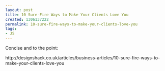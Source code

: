 ```yaml
---
layout: post
title: 10 Sure-Fire Ways to Make Your Clients Love You
created: 1306137222
permalink: 10-sure-fire-ways-to-make-your-clients-love-you
tags:
- JS
---
```

<p>Concise and to the point:</p>
<p>http://designshack.co.uk/articles/business-articles/10-sure-fire-ways-to-make-your-clients-love-you</p>
<p>&nbsp;</p>
